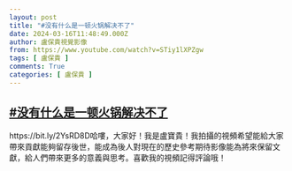 ```yaml
---
layout: post
title: "#没有什么是一顿火锅解决不了"
date: 2024-03-16T11:48:49.000Z
author: 盧保貴視覺影像
from: https://www.youtube.com/watch?v=STiy1lXPZgw
tags: [ 盧保貴 ]
comments: True
categories: [ 盧保貴 ]
---
```

<!--1710589729000-->
[#没有什么是一顿火锅解决不了](https://www.youtube.com/watch?v=STiy1lXPZgw)
------

<div>
https://bit.ly/2YsRD8D哈嘍，大家好！我是盧寶貴！我拍攝的視頻希望能給大家帶來貢獻能夠留存後世，能成為後人對現在的歷史參考期待影像能為將來保留文獻，給人們帶來更多的意義與思考。喜歡我的視頻記得評論哦！
</div>
